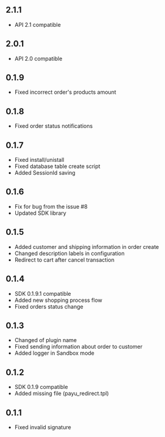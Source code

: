 ## 2.1.1
* API 2.1 compatible

## 2.0.1
* API 2.0 compatible

## 0.1.9

* Fixed incorrect order's products amount

## 0.1.8

* Fixed order status notifications

## 0.1.7

* Fixed install/unistall
* Fixed database table create script
* Added SessionId saving

## 0.1.6

* Fix for bug from the issue #8
* Updated SDK library

## 0.1.5

* Added customer and shipping information in order create
* Changed description labels in configuration
* Redirect to cart after cancel transaction

## 0.1.4

* SDK 0.1.9.1 compatible
* Added new shopping process flow
* Fixed orders status change

## 0.1.3

* Changed of plugin name
* Fixed sending information about order to customer
* Added logger in Sandbox mode

## 0.1.2

* SDK 0.1.9 compatible
* Added missing file (payu_redirect.tpl)

## 0.1.1

* Fixed invalid signature
